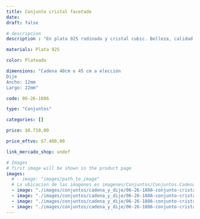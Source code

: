 ```yaml
---
title: Conjunto cristal facetado
date: 
draft: false

# descripcion
description : "En plata 925 rodinada y cristal cubic. Belleza, calidad y delicadeza."

materials: Plata 925

color: Plateado

dimensions: "Cadena 40cm o 45 cm a elección
Dije
Ancho: 12mm 
Largo: 22mm"

code: 06-26-1886

type: "Conjuntos"

categories: []

price: $8.710,00

price_eftvo: $7.400,00

link_mercado_shop: undef

# Images
# first image will be shown in the product page
images:
  # - image: "images/path_to_image"
  # La ubicacion de las imagenes es imagenes/Conjuntos/Conjuntos.Cadena y Dije/06-26-1886-conjunto-cristal-facetado
  - image: "./images/conjuntos/cadena_y_dije/06-26-1886-conjunto-cristal-facetado_a.jpg"
  - image: "./images/conjuntos/cadena_y_dije/06-26-1886-conjunto-cristal-facetado_b.jpg"
  - image: "./images/conjuntos/cadena_y_dije/06-26-1886-conjunto-cristal-facetado_c.jpg"
  - image: "./images/conjuntos/cadena_y_dije/06-26-1886-conjunto-cristal-facetado_d.jpg"
---
```

